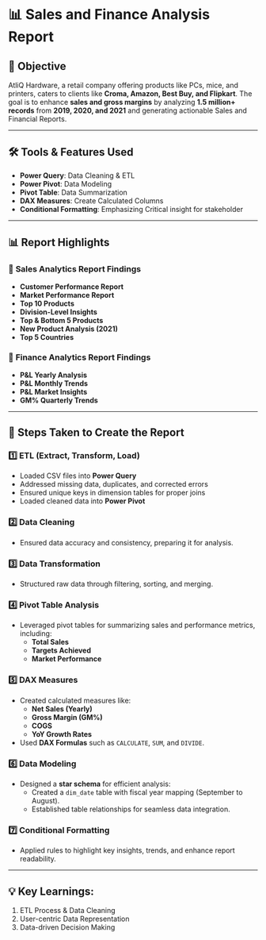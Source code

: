 
# 📊 **Sales and Finance Analysis Report**

## 🎯 **Objective**
AtliQ Hardware, a retail company offering products like PCs, mice, and printers, caters to clients like **Croma, Amazon, Best Buy, and Flipkart**. The goal is to enhance **sales and gross margins** by analyzing **1.5 million+ records** from **2019, 2020, and 2021** and generating actionable Sales and Financial Reports.  

---

## 🛠️ **Tools & Features Used**
- **Power Query**: Data Cleaning & ETL  
- **Power Pivot**: Data Modeling  
- **Pivot Table**: Data Summarization  
- **DAX Measures**: Create Calculated Columns 
- **Conditional Formatting**: Emphasizing Critical insight for stakeholder   

---

## 📊 **Report Highlights**

### 🎯 **Sales Analytics Report Findings**
- **Customer Performance Report**  
- **Market Performance Report**  
- **Top 10 Products**  
- **Division-Level Insights**  
- **Top & Bottom 5 Products**  
- **New Product Analysis (2021)**  
- **Top 5 Countries**  

### 🎯 **Finance Analytics Report Findings**
- **P&L Yearly Analysis**  
- **P&L Monthly Trends**  
- **P&L Market Insights**  
- **GM% Quarterly Trends**  

---

## 🔄 **Steps Taken to Create the Report**

### 1️⃣ **ETL (Extract, Transform, Load)**
- Loaded CSV files into **Power Query**  
- Addressed missing data, duplicates, and corrected errors  
- Ensured unique keys in dimension tables for proper joins  
- Loaded cleaned data into **Power Pivot**  

### 2️⃣ **Data Cleaning**
- Ensured data accuracy and consistency, preparing it for analysis.  

### 3️⃣ **Data Transformation**
- Structured raw data through filtering, sorting, and merging.  

### 4️⃣ **Pivot Table Analysis**
- Leveraged pivot tables for summarizing sales and performance metrics, including:  
  - **Total Sales**  
  - **Targets Achieved**  
  - **Market Performance**  

### 5️⃣ **DAX Measures**
- Created calculated measures like:  
  - **Net Sales (Yearly)**  
  - **Gross Margin (GM%)**  
  - **COGS**  
  - **YoY Growth Rates**  
- Used **DAX Formulas** such as `CALCULATE`, `SUM`, and `DIVIDE`.  

### 6️⃣ **Data Modeling**
- Designed a **star schema** for efficient analysis:  
  - Created a `dim_date` table with fiscal year mapping (September to August).  
  - Established table relationships for seamless data integration.  

### 7️⃣ **Conditional Formatting**
- Applied rules to highlight key insights, trends, and enhance report readability.  

---
<h2>💡 Key Learnings:</h2>

1) ETL Process & Data Cleaning
2) User-centric Data Representation
3) Data-driven Decision Making
